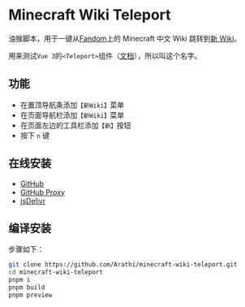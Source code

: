 # Minecraft Wiki Teleport

油猴脚本，用于一键从[Fandom](https://minecraft.fandom.com/zh/wiki/)上的 Minecraft 中文 Wiki 跳转到[新 Wiki](https://zh.minecraft.wiki/)。

用来测试`Vue 3`的`<Teleport>`组件（[文档](https://cn.vuejs.org/guide/built-ins/teleport)），所以叫这个名字。

## 功能

- 在置顶导航条添加`【新Wiki】`菜单
- 在页面导航栏添加`【新Wiki】`菜单
- 在页面左边的工具栏添加`【新】`按钮
- 按下 `n` 键

## 在线安装

- [GitHub](https://github.com/Arathi/minecraft-wiki-teleport/raw/master/dist/minecraft-wiki-teleport.user.js)
- [GitHub Proxy](https://mirror.ghproxy.com/https://github.com/Arathi/minecraft-wiki-teleport/raw/master/dist/minecraft-wiki-teleport.user.js)
- [jsDelivr](https://cdn.jsdelivr.net/gh/Arathi/minecraft-wiki-teleport/dist/minecraft-wiki-teleport.user.js)

## 编译安装

步骤如下：

```bash
git clone https://github.com/Arathi/minecraft-wiki-teleport.git
cd minecraft-wiki-teleport
pnpm i
pnpm build
pnpm preview
```

